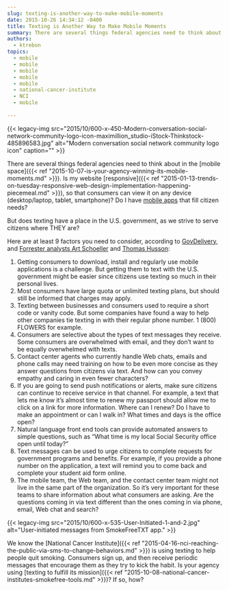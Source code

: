 ```yaml
---
slug: texting-is-another-way-to-make-mobile-moments
date: 2015-10-26 14:34:12 -0400
title: Texting is Another Way to Make Mobile Moments
summary: There are several things federal agencies need to think about in the mobile space. Is my website responsive, so that consumers can view it on any device (desktop/laptop, tablet, smartphone)? Do I have mobile apps that fill citizen needs? But does texting have a place in the U.S. government, as we strive to serve citizens
authors:
  - ktrebon
topics:
  - mobile
  - mobile
  - mobile
  - mobile
  - mobile
  - national-cancer-institute
  - NCI
  - mobile
 
---
```


{{< legacy-img src="2015/10/600-x-450-Modern-conversation-social-network-community-logo-icon-maximillion_studio-iStock-Thinkstock-485896583.jpg" alt="Modern conversation social network community logo icon" caption="" >}} 

There are several things federal agencies need to think about in the [mobile space]({{< ref "2015-10-07-is-your-agency-winning-its-mobile-moments.md" >}}). Is my website [responsive]({{< ref "2015-01-13-trends-on-tuesday-responsive-web-design-implementation-happening-piecemeal.md" >}}), so that consumers can view it on any device (desktop/laptop, tablet, smartphone)? Do I have [mobile apps](https://www.usa.gov/mobile-apps) that fill citizen needs?

But does texting have a place in the U.S. government, as we strive to serve citizens where THEY are?

Here are at least 9 factors you need to consider, according to [GovDelivery](http://www.govdelivery.com/pdfs/infographic_8PowerfulWays.pdf), and [Forrester analysts Art Schoeller](https://www.forrester.com/art-schoeller) and [Thomas Husson](http://blogs.forrester.com/thomas_husson/15-09-16-consumers_will_manage_all_brand_interactions_via_their_smartphones):

  1. Getting consumers to download, install and regularly use mobile applications is a challenge. But getting them to text with the U.S. government might be easier since citizens use texting so much in their personal lives.
  2. Most consumers have large quota or unlimited texting plans, but should still be informed that charges may apply.
  3. Texting between businesses and consumers used to require a short code or vanity code. But some companies have found a way to help other companies tie texting in with their regular phone number. 1 (800) FLOWERS for example.
  4. Consumers are selective about the types of text messages they receive. Some consumers are overwhelmed with email, and they don&#8217;t want to be equally overwhelmed with texts.
  5. Contact center agents who currently handle Web chats, emails and phone calls may need training on how to be even more concise as they answer questions from citizens via text. And how can you convey empathy and caring in even fewer characters?
  6. If you are going to send push notifications or alerts, make sure citizens can continue to receive service in that channel. For example, a text that lets me know it&#8217;s almost time to renew my passport should allow me to click on a link for more information. Where can I renew? Do I have to make an appointment or can I walk in? What times and days is the office open?
  7. Natural language front end tools can provide automated answers to simple questions, such as &#8220;What time is my local Social Security office open until today?&#8221;
  8. Text messages can be used to urge citizens to complete requests for government programs and benefits. For example, if you provide a phone number on the application, a text will remind you to come back and complete your student aid form online.
  9. The mobile team, the Web team, and the contact center team might not live in the same part of the organization. So it&#8217;s very important for these teams to share information about what consumers are asking. Are the questions coming in via text different than the ones coming in via phone, email, Web chat and search?

{{< legacy-img src="2015/10/600-x-535-User-Initiated-1-and-2.jpg" alt="User-initiated messages from SmokeFreeTXT app." >}}

We know the [National Cancer Institute]({{< ref "2015-04-16-nci-reaching-the-public-via-sms-to-change-behaviors.md" >}}) is using texting to help people quit smoking. Consumers sign up, and then receive periodic messages that encourage them as they try to kick the habit. Is your agency using [texting to fulfill its mission]({{< ref "2015-10-08-national-cancer-institutes-smokefree-tools.md" >}})? If so, how?

 